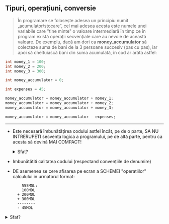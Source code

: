 ## Tipuri, operațiuni, conversie

> În programare se folosește adesea un principiu numit „acumulator/stocare”, cel mai adesea acesta este numele unei variabile care "tine minte" o valoare intermediară în timp ce în program există operații secvențiale care au nevoie de această valoare. De exemplu, dacă am dori ca **money_accumulator** să colecteze suma de bani de la 3 persoane succesiv (pas cu pas), iar apoi să cheltuiască bani din suma acumulată, în cod ar arăta astfel:

```java
int money_1 = 100;
int money_2 = 200;
int money_3 = 300;

int money_accumulator = 0;

int expenses = 45;

money_accumulator = money_accumulator + money_1;
money_accumulator = money_accumulator + money_2;
money_accumulator = money_accumulator + money_3;

money_accumulator = money_accumulator - expenses;

```

---

* Este necesară îmbunătățirea codului astfel încât, pe de o parte, SA NU INTRERUPETI secvența logica a programului, pe de altă parte, pentru ca acesta să devină MAI COMPACT!
     <details>
       <summary>Sfat?</summary>
        uitați-vă la operatorii +=, -=
      </details>
     
* Imbunătătiti calitatea codului (respectand convențiile de denumire)
* DE asemenea se cere afisarea pe ecran a SCHEMEI "operatiilor" calculului in urmatorul format:
   ```
       555MDL:
       100MDL
     + 200MDL
     + 300MDL
     --------
     - 45MDL
   ```
<details>
     <summary>Sfat?</summary>

    în text (String - „ce este între ghilimele”) în Java există câteva „caractere speciale”:
    * \t Caracter Tab.
    * \b Întoarce caracterul din text cu un pas înapoi sau ștergerea unui caracter dintr-o linie (backspace).
    * \n caracter Newline.
    * \r Caracter de întoarcere a cursorului.
    * \' Caracter apostrof.
    * \" Caracter ghilimele duble.
    * ```\\``` Caracterul bară oblică inversă (\).
</details>
